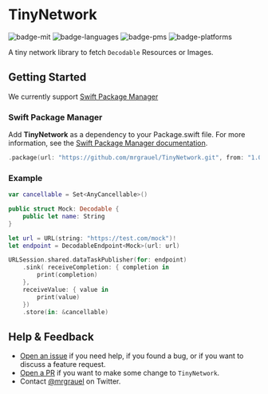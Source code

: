 # TinyNetwork

![badge-mit][] ![badge-languages][] ![badge-pms][] ![badge-platforms][]

A tiny network library to fetch `Decodable` Resources or Images.

## Getting Started

We currently support [Swift Package Manager](https://swift.org/package-manager/)

### Swift Package Manager

Add **TinyNetwork** as a dependency to your Package.swift file. For more information, see the [Swift Package Manager documentation](https://github.com/apple/swift-package-manager/tree/master/Documentation).

```swift
.package(url: "https://github.com/mrgrauel/TinyNetwork.git", from: "1.0.0")
```

### Example

```swift
var cancellable = Set<AnyCancellable>()

public struct Mock: Decodable {
    public let name: String
}

let url = URL(string: "https://test.com/mock")!
let endpoint = DecodableEndpoint<Mock>(url: url)

URLSession.shared.dataTaskPublisher(for: endpoint)
    .sink( receiveCompletion: { completion in
        print(completion)
    },
    receiveValue: { value in
        print(value)
    })
    .store(in: &cancellable)
```

## Help & Feedback

* [Open an issue](https://github.com/mrgrauel/TinyNetwork/issues/new) if you need help, if you found a bug, or if you want to discuss a feature request.
* [Open a PR](https://github.com/mrgrauel/TinyNetwork/pull/new/master) if you want to make some change to `TinyNetwork`.
* Contact [@mrgrauel](https://twitter.com/mrgrauel) on Twitter.

[badge-pms]: https://img.shields.io/badge/supports-SwiftPM-green.svg
[badge-languages]: https://img.shields.io/badge/languages-Swift-orange.svg
[badge-platforms]: https://img.shields.io/badge/platforms-iOS%20%7C%20watchOS-lightgrey.svg
[badge-mit]: https://img.shields.io/badge/license-MIT-blue.svg
